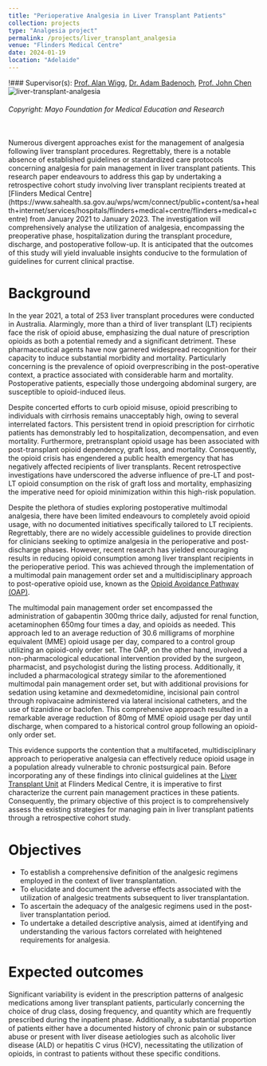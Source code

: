 ```yaml
---
title: "Perioperative Analgesia in Liver Transplant Patients"
collection: projects
type: "Analgesia project"
permalink: /projects/liver_transplant_analgesia
venue: "Flinders Medical Centre"
date: 2024-01-19
location: "Adelaide"
---
```

!### Supervisor(s): [Prof. Alan Wigg](https://www.flinders.edu.au/people/alan.wigg), [Dr. Adam Badenoch](https://scholar.google.com.au/citations?user=Xp0AlgYAAAAJ&hl=en), [Prof. John Chen](https://www.colorectalsg.com.au/john-chen)
![liver-transplant-analgesia](https://zhenxi-wang.github.io/files/liver_transplant_mayo.png)
###### Copyright: Mayo Foundation for Medical Education and Research
<br>
Numerous divergent approaches exist for the management of analgesia following liver transplant procedures. Regrettably, there is a notable absence of established guidelines or standardized care protocols concerning analgesia for pain management in liver transplant patients. This research paper endeavours to address this gap by undertaking a retrospective cohort study involving liver transplant recipients treated at [Flinders Medical Centre](https://www.sahealth.sa.gov.au/wps/wcm/connect/public+content/sa+health+internet/services/hospitals/flinders+medical+centre/flinders+medical+centre) from January 2021 to January 2023. The investigation will comprehensively analyse the utilization of analgesia, encompassing the preoperative phase, hospitalization during the transplant procedure, discharge, and postoperative follow-up. It is anticipated that the outcomes of this study will yield invaluable insights conducive to the formulation of guidelines for current clinical practise.

Background
======
In the year 2021, a total of 253 liver transplant procedures were conducted in Australia. Alarmingly, more than a third of liver transplant (LT) recipients face the risk of opioid abuse, emphasizing the dual nature of prescription opioids as both a potential remedy and a significant detriment. These pharmaceutical agents have now garnered widespread recognition for their capacity to induce substantial morbidity and mortality. Particularly concerning is the prevalence of opioid overprescribing in the post-operative context, a practice associated with considerable harm and mortality. Postoperative patients, especially those undergoing abdominal surgery, are susceptible to opioid-induced ileus.

Despite concerted efforts to curb opioid misuse, opioid prescribing to individuals with cirrhosis remains unacceptably high, owing to several interrelated factors. This persistent trend in opioid prescription for cirrhotic patients has demonstrably led to hospitalization, decompensation, and even mortality. Furthermore, pretransplant opioid usage has been associated with post-transplant opioid dependency, graft loss, and mortality. Consequently, the opioid crisis has engendered a public health emergency that has negatively affected recipients of liver transplants. Recent retrospective investigations have underscored the adverse influence of pre-LT and post-LT opioid consumption on the risk of graft loss and mortality, emphasizing the imperative need for opioid minimization within this high-risk population.

Despite the plethora of studies exploring postoperative multimodal analgesia, there have been limited endeavours to completely avoid opioid usage, with no documented initiatives specifically tailored to LT recipients. Regrettably, there are no widely accessible guidelines to provide direction for clinicians seeking to optimize analgesia in the perioperative and post-discharge phases. However, recent research has yielded encouraging results in reducing opioid consumption among liver transplant recipients in the perioperative period. This was achieved through the implementation of a multimodal pain management order set and a multidisciplinary approach to post-operative opioid use, known as the [Opioid Avoidance Pathway (OAP)](https://journals.lww.com/lt/abstract/2020/10000/opioid_avoidance_in_liver_transplant_recipients_.10.aspx).

The multimodal pain management order set encompassed the administration of gabapentin 300mg thrice daily, adjusted for renal function, acetaminophen 650mg four times a day, and opioids as needed. This approach led to an average reduction of 30.6 milligrams of morphine equivalent (MME) opioid usage per day, compared to a control group utilizing an opioid-only order set. The OAP, on the other hand, involved a non-pharmacological educational intervention provided by the surgeon, pharmacist, and psychologist during the listing process. Additionally, it included a pharmacological strategy similar to the aforementioned multimodal pain management order set, but with additional provisions for sedation using ketamine and dexmedetomidine, incisional pain control through ropivacaine administered via lateral incisional catheters, and the use of tizanidine or baclofen. This comprehensive approach resulted in a remarkable average reduction of 80mg of MME opioid usage per day until discharge, when compared to a historical control group following an opioid-only order set.

This evidence supports the contention that a multifaceted, multidisciplinary approach to perioperative analgesia can effectively reduce opioid usage in a population already vulnerable to chronic postsurgical pain. Before incorporating any of these findings into clinical guidelines at the [Liver Transplant Unit](https://www.sahealth.sa.gov.au/wps/wcm/connect/public+content/sa+health+internet/services/hospitals/flinders+medical+centre/services+and+clinics+at+flinders+medical+centre/services+at+flinders+medical+centre/hepatology+and+liver+transplantation+medicine+services+at+flinders+medical+centre) at Flinders Medical Centre, it is imperative to first characterize the current pain management practices in these patients. Consequently, the primary objective of this project is to comprehensively assess the existing strategies for managing pain in liver transplant patients through a retrospective cohort study.


Objectives
======
*	To establish a comprehensive definition of the analgesic regimens employed in the context of liver transplantation.
*	To elucidate and document the adverse effects associated with the utilization of analgesic treatments subsequent to liver transplantation.
*	To ascertain the adequacy of the analgesic regimens used in the post-liver transplantation period.
*	To undertake a detailed descriptive analysis, aimed at identifying and understanding the various factors correlated with heightened requirements for analgesia.

Expected outcomes
======
Significant variability is evident in the prescription patterns of analgesic medications among liver transplant patients, particularly concerning the choice of drug class, dosing frequency, and quantity which are frequently prescribed during the inpatient phase. Additionally, a substantial proportion of patients either have a documented history of chronic pain or substance abuse or present with liver disease aetiologies such as alcoholic liver disease (ALD) or hepatitis C virus (HCV), necessitating the utilization of opioids, in contrast to patients without these specific conditions.
  
